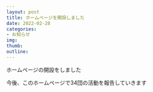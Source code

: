 ```yaml
---
layout: post
title: ホームページを開設しました
date: 2022-02-28
categories:
- お知らせ
img:
thumb:
outline:
---
```


ホームページの開設をしました

今後、このホームページで34団の活動を報告していきます
